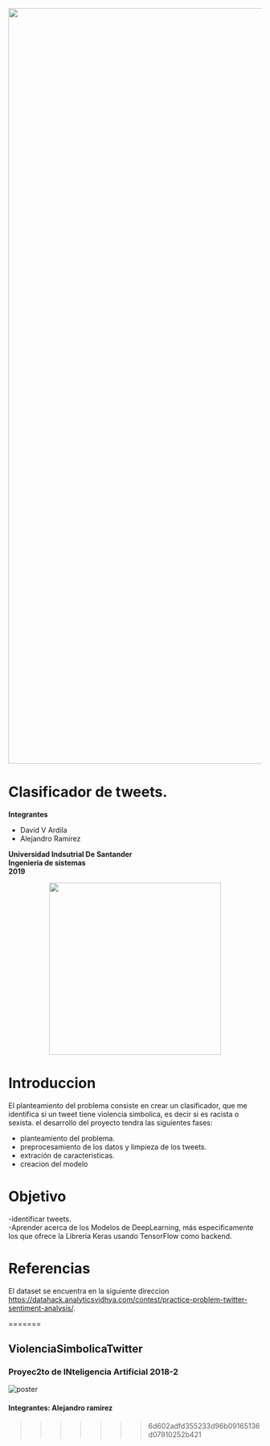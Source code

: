 <p align="center"><img src="/home/dabidva/ViolenciaSimbolicaTwitter/data/una.jpeg" width="1500" heigth="500"></p>


# Clasificador de tweets.
**Integrantes**
- David V Ardila
- Alejandro Ramirez



**Universidad Indsutrial De Santander** </br>
**Ingenieria de sistemas**</br>
**2019**</br>
<p align="center"><img src="http://garza.uis.edu.co/idayregreso/images/logoUIS.jpg" width="342" heigth="166"></p>



# Introduccion
El planteamiento del problema consiste en crear un clasificador, que me identifica si un tweet tiene violencia simbolica, es decir si es racista o sexista. el desarrollo del proyecto tendra las siguientes fases:

<ul>
   <li> planteamiento del problema.
   <li> preprocesamiento de los datos y limpieza de los tweets.
   <li> extración de caracteristicas.
   <li> creacion del modelo
</ul>




# Objetivo
-identificar tweets.<br> 
-Aprender acerca de los Modelos de DeepLearning, más especificamente los que ofrece la Librería Keras usando TensorFlow como backend.

# Referencias
El dataset se encuentra en la siguiente direccion https://datahack.analyticsvidhya.com/contest/practice-problem-twitter-sentiment-analysis/.



=======
## ViolenciaSimbolicaTwitter
### Proyec2to de INteligencia Artificial 2018-2
![poster]("https://cdn.coincrispy.com/wp-content/uploads/2018/08/performing-twitter-sentiment-analysis1-696x410.jpegg")
#### Integrantes: Alejandro ramirez
>>>>>>> 6d602adfd355233d96b09165136d07910252b421
